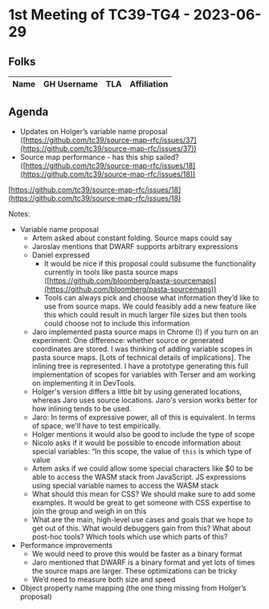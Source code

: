 # 1st Meeting of TC39-TG4 - 2023-06-29

## Folks

| Name | GH Username | TLA | Affiliation |
| ---- | ----------- | --- | ----------- |

## Agenda

- Updates on Holger’s variable name proposal ([https://github.com/tc39/source-map-rfc/issues/37](https://github.com/tc39/source-map-rfc/issues/37))
- Source map performance - has this ship sailed? ([https://github.com/tc39/source-map-rfc/issues/18](https://github.com/tc39/source-map-rfc/issues/18))

[https://github.com/tc39/source-map-rfc/issues/18](https://github.com/tc39/source-map-rfc/issues/18)

Notes:

- Variable name proposal
  - Artem asked about constant folding. Source maps could say
  - Jaroslav mentions that DWARF supports arbitrary expressions
  - Daniel expressed
    - It would be nice if this proposal could subsume the functionality currently in tools like pasta source maps ([https://github.com/bloomberg/pasta-sourcemaps](https://github.com/bloomberg/pasta-sourcemaps))
    - Tools can always pick and choose what information they’d like to use from source maps. We could feasibly add a new feature like this which could result in much larger file sizes but then tools could choose not to include this information
  - Jaro implemented pasta source maps in Chrome (!) if you turn on an experiment. One difference: whether source or generated coordinates are stored. I was thinking of adding variable scopes in pasta source maps. [Lots of technical details of implications]. The inlining tree is represented. I have a prototype generating this full implementation of scopes for variables with Terser and am working on implementing it in DevTools.
  - Holger's version differs a little bit by using generated locations, whereas Jaro uses source locations. Jaro's version works better for how inlining tends to be used.
  - Jaro: In terms of expressive power, all of this is equivalent. In terms of space, we'll have to test empirically.
  - Holger mentions it would also be good to include the type of scope
  - Nicolo asks if it would be possible to encode information about special variables: “In this scope, the value of `this` is which type of value
  - Artem asks if we could allow some special characters like $0 to be able to access the WASM stack from JavaScript. JS expressions using special variable names to access the WASM stack
  - What should this mean for CSS? We should make sure to add some examples. It would be great to get someone with CSS expertise to join the group and weigh in on this
  - What are the main, high-level use cases and goals that we hope to get out of this. What would debuggers gain from this? What about post-hoc tools? Which tools which use which parts of this?
- Performance improvements
  - We would need to prove this would be faster as a binary format
  - Jaro mentioned that DWARF is a binary format and yet lots of times the source maps are larger. These optimizations can be tricky
  - We’d need to measure both size and speed
- Object property name mapping (the one thing missing from Holger’s proposal)

